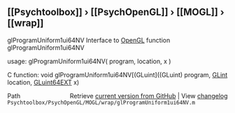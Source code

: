 ## [[Psychtoolbox]] &#8250; [[PsychOpenGL]] &#8250; [[MOGL]] &#8250; [[wrap]]

glProgramUniform1ui64NV  Interface to [OpenGL](OpenGL) function glProgramUniform1ui64NV  
  
usage:  glProgramUniform1ui64NV( program, location, x )  
  
C function:  void glProgramUniform1ui64NV[(GLuint]((GLuint) program, [GLint](GLint) location, [GLuint64EXT](GLuint64EXT) x)  




<div class="code_header" style="text-align:right;">
  <span style="float:left;">Path&nbsp;&nbsp;</span> <span class="counter">Retrieve <a href=
  "https://raw.github.com/Psychtoolbox-3/Psychtoolbox-3/beta/Psychtoolbox/PsychOpenGL/MOGL/wrap/glProgramUniform1ui64NV.m">current version from GitHub</a> | View <a href=
  "https://github.com/Psychtoolbox-3/Psychtoolbox-3/commits/beta/Psychtoolbox/PsychOpenGL/MOGL/wrap/glProgramUniform1ui64NV.m">changelog</a></span>
</div>
<div class="code">
  <code>Psychtoolbox/PsychOpenGL/MOGL/wrap/glProgramUniform1ui64NV.m</code>
</div>

